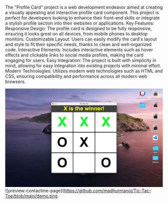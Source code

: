 The "Profile Card" project is a web development endeavor aimed at creating a visually appealing and interactive profile card component.
This project is perfect for developers looking to enhance their front-end skills or integrate a stylish profile section into their websites or applications.
Key Features:
Responsive Design: The profile card is designed to be fully responsive, ensuring it looks great on all devices, from mobile phones to desktop monitors.
Customizable Layout: Users can easily modify the card's layout and style to fit their specific needs, thanks to clean and well-organized code.
Interactive Elements: Includes interactive elements such as hover effects and clickable links to social media profiles, making the card engaging for users.
Easy Integration: The project is built with simplicity in mind, allowing for easy integration into existing projects with minimal effort.
Modern Technologies: Utilizes modern web technologies such as HTML and CSS, ensuring compatibility and performance across all modern web browsers.

![preview-profile-card](https://github.com/madhurmanoj/Tic-Tac-Toe/blob/main/demo.png)
![preview-contactme-page](https://github.com/madhurmanoj/Tic-Tac-Toe/blob/main/demo.png
